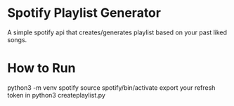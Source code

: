 # Spotify Playlist Generator
A simple spotify api that creates/generates playlist based on your past liked songs.

# How to Run
python3 -m venv spotify
source spotify/bin/activate
export your refresh token in
python3 createplaylist.py
